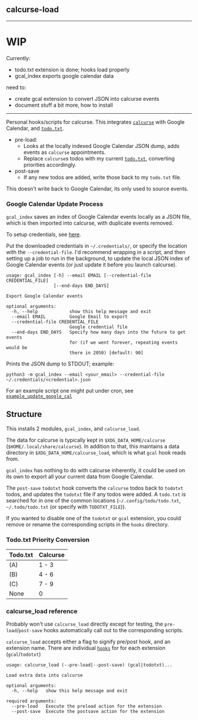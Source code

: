 ## calcurse-load

---

# WIP

Currently:

* todo.txt extension is done; hooks load properly
* gcal_index exports google calendar data

need to:
  * create gcal extension to convert JSON into calcurse events
  * document stuff a bit more, how to install

---

Personal hooks/scripts for calcurse. This integrates [`calcurse`](https://github.com/lfos/calcurse) with Google Calendar, and [`todo.txt`](http://todotxt.org/).

* pre-load:
  * Looks at the locally indexed Google Calendar JSON dump, adds events as `calcurse` appointments.
  * Replace `calcurse`s todos with my current [`todo.txt`](http://todotxt.org/), converting priorities accordingly.
* post-save
  * If any new todos are added, write those back to my `todo.txt` file.

This doesn't write back to Google Calendar, its only used to source events.

### Google Calendar Update Process

`gcal_index` saves an index of Google Calendar events locally as a JSON file, which is then imported into calcurse, with duplicate events removed.

To setup credentials, see [here](https://google-calendar-simple-api.readthedocs.io/en/latest/getting_started.html).

Put the downloaded credentials in `~/.credentials/`, or specify the location with the `--credential-file`. I'd recommend wrapping in a script, and then setting up a job to run in the background, to update the local JSON index of Google Calendar events (or just update it before you launch calcurse).

```
usage: gcal_index [-h] --email EMAIL [--credential-file CREDENTIAL_FILE]
                  [--end-days END_DAYS]

Export Google Calendar events

optional arguments:
  -h, --help            show this help message and exit
  --email EMAIL         Google Email to export
  --credential-file CREDENTIAL_FILE
                        Google credential file
  --end-days END_DAYS   Specify how many days into the future to get events
                        for (if we went forever, repeating events would be
                        there in 2050) [default: 90]
```

Prints the JSON dump to STDOUT; example:

`python3 -m gcal_index --email <your_email> --credential-file ~/.credentials/<credential>.json`

For an example script one might put under cron, see [`example_update_google_cal`](./example_update_google_cal)

## Structure

This installs 2 modules, `gcal_index`, and `calcurse_load`.

The data for calcurse is typically kept in `$XDG_DATA_HOME/calcurse` (`$HOME/.local/share/calcurse`). In addition to that, this maintains a data directory in `$XDG_DATA_HOME/calcurse_load`, which is what `gcal` hook reads from.

`gcal_index` has nothing to do with calcurse inherently, it could be used on its own to export all your current data from Google Calendar.

The `post-save` `todotxt` hook converts the `calcurse` todos back to `todotxt` todos, and updates the `todotxt` file if any todos were added. A `todo.txt` is searched for in one of the common locations (`~/.config/todo/todo.txt`, `~/.todo/todo.txt` (or specify with `TODOTXT_FILE`)).

If you wanted to disable one of the `todotxt` or `gcal` extension, you could remove or rename the corresponding scripts in the `hooks` directory.

### Todo.txt Priority Conversion

| Todo.txt | Calcurse |
|----------|----------|
| (A)      | 1 - 3    |
| (B)      | 4 - 6    |
| (C)      | 7 - 9    |
| None     | 0        |


### calcurse_load reference

Probably won't use `calcurse_load` directly except for testing, the `pre-load`/`post-save` hooks automatically call out to the corresponding scripts.

`calcurse_load` accepts either a flag to signify pre/post hook, and an extension name. There are individual [`hooks`](./hooks) for for each extension (`gcal`/`todotxt`)

```
usage: calcurse_load (--pre-load|--post-save) (gcal|todotxt)...

Load extra data into calcurse

optional arguments:
  -h, --help   show this help message and exit

required arguments:
  --pre-load   Execute the preload action for the extension
  --post-save  Execute the postsave action for the extension
```


